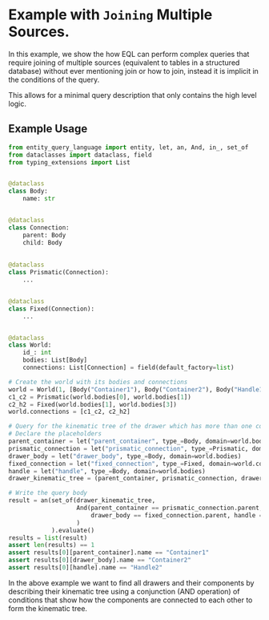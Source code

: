 # Example with `Joining` Multiple Sources.

In this example, we show the how EQL can perform complex queries that require joining of multiple sources 
(equivalent to tables in a structured database) without ever mentioning join or how to join, instead it is implicit
in the conditions of the query.

This allows for a minimal query description that only contains the high level logic.

## Example Usage

```python
from entity_query_language import entity, let, an, And, in_, set_of
from dataclasses import dataclass, field
from typing_extensions import List


@dataclass
class Body:
    name: str


@dataclass
class Connection:
    parent: Body
    child: Body
    
    
@dataclass
class Prismatic(Connection):
    ...


@dataclass
class Fixed(Connection):
    ...


@dataclass
class World:
    id_: int
    bodies: List[Body]
    connections: List[Connection] = field(default_factory=list)

# Create the world with its bodies and connections
world = World(1, [Body("Container1"), Body("Container2"), Body("Handle1"), Body("Handle2")])
c1_c2 = Prismatic(world.bodies[0], world.bodies[1])
c2_h2 = Fixed(world.bodies[1], world.bodies[3])
world.connections = [c1_c2, c2_h2]

# Query for the kinematic tree of the drawer which has more than one component.
# Declare the placeholders
parent_container = let("parent_container", type_=Body, domain=world.bodies)
prismatic_connection = let("prismatic_connection", type_=Prismatic, domain=world.connections)
drawer_body = let("drawer_body", type_=Body, domain=world.bodies)
fixed_connection = let("fixed_connection", type_=Fixed, domain=world.connections)
handle = let("handle", type_=Body, domain=world.bodies)
drawer_kinematic_tree = (parent_container, prismatic_connection, drawer_body, fixed_connection, handle)

# Write the query body
result = an(set_of(drawer_kinematic_tree,
                   And(parent_container == prismatic_connection.parent, drawer_body == prismatic_connection.child,
                       drawer_body == fixed_connection.parent, handle == fixed_connection.child)
                   )
            ).evaluate()
results = list(result)
assert len(results) == 1
assert results[0][parent_container].name == "Container1"
assert results[0][drawer_body].name == "Container2"
assert results[0][handle].name == "Handle2"
```

In the above example we want to find all drawers and their components by describing their kinematic tree using a
conjunction (AND operation) of conditions that show how the components are connected to each other to form the kinematic
tree.
